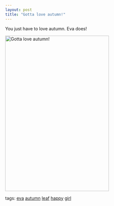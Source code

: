 ```yaml
---
layout: post
title: "Gotta love autumn!"
---
```


<p>You just have to love autumn. Eva does!</p>
<p><a title="Photo Sharing" href="http://www.flickr.com/photos/kindohm/254538130/" target="_blank"><img height="500" alt="Gotta love autumn!" border="0" src="http://static.flickr.com/105/254538130_83f0c48e4e.jpg" width="333" /></a></p>
  
<p class="tags">tags: <a href="http://technorati.com/tag/eva" target="_blank" rel="tag">eva</a> <a href="http://technorati.com/tag/autumn" target="_blank" rel="tag">autumn</a> <a href="http://technorati.com/tag/leaf" target="_blank" rel="tag">leaf</a> <a href="http://technorati.com/tag/happy" target="_blank" rel="tag">happy</a> <a href="http://technorati.com/tag/girl" target="_blank" rel="tag">girl</a>  </p>
 
